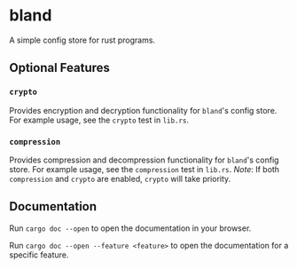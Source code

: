 # bland
A simple config store for rust programs.

##  Optional Features

###  `crypto`
Provides encryption and decryption functionality for `bland`'s config store.
For example usage, see the `crypto` test in `lib.rs`.

### `compression`
Provides compression and decompression functionality for `bland`'s config store.
For example usage, see the `compression` test in `lib.rs`.
*Note*: If both `compression` and `crypto` are enabled, `crypto` will take priority.

##  Documentation
Run `cargo doc --open` to open the documentation in your browser.

Run `cargo doc --open --feature <feature>` to open the documentation for a specific feature.
